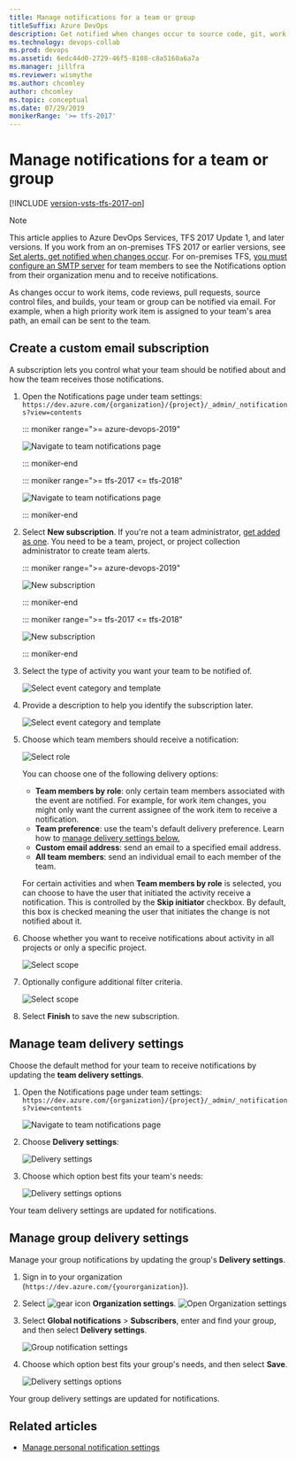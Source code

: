 ```yaml
---
title: Manage notifications for a team or group
titleSuffix: Azure DevOps
description: Get notified when changes occur to source code, git, work items, and builds in Azure DevOps Services & Team Foundation Server  
ms.technology: devops-collab
ms.prod: devops
ms.assetid: 6edc44d0-2729-46f5-8108-c8a5160a6a7a
ms.manager: jillfra
ms.reviewer: wismythe
ms.author: chcomley
author: chcomley
ms.topic: conceptual
ms.date: 07/29/2019  
monikerRange: '>= tfs-2017'
---
```


# Manage notifications for a team or group

[!INCLUDE [version-vsts-tfs-2017-on](../boards/_shared/version-vsts-tfs-2017-on.md)]

> [!NOTE]  
> This article applies to Azure DevOps Services, TFS 2017 Update 1, and later versions. If you work from an on-premises TFS 2017 or earlier versions, see [Set alerts, get notified when changes occur](../boards/queries/alerts-and-notifications.md). For on-premises TFS, [you must configure an SMTP server](/azure/devops/server/admin/setup-customize-alerts) for team members to see the Notifications option from their organization menu and to receive notifications.

As changes occur to work items, code reviews, pull requests, source control files, and builds, your team or group can be notified via email. For example, when a high priority work item is assigned to your team's area path, an email can be sent to the team.

## Create a custom email subscription

A subscription lets you control what your team should be notified about and how the team receives those notifications.

1. Open the Notifications page under team settings: `https://dev.azure.com/{organization}/{project}/_admin/_notifications?view=contents`

    ::: moniker range=">= azure-devops-2019"  

   ![Navigate to team notifications page](_img/nav-team-notifications-hub-newnav.png)  

    ::: moniker-end

    ::: moniker range=">= tfs-2017 <= tfs-2018" 

   ![Navigate to team notifications page](_img/nav-team-notifications-hub.png) 

	::: moniker-end

2. Select **New subscription**. If you're not a team administrator, [get added as one](../organizations/settings/add-team-administrator.md). You need to be a team, project, or project collection administrator to create team alerts.

    ::: moniker range=">= azure-devops-2019"

    ![New subscription](_img/new-subscription-newnav.png) 

	::: moniker-end

    ::: moniker range=">= tfs-2017 <= tfs-2018"

   ![New subscription](_img/new-subscription.png)

	::: moniker-end

3. Select the type of activity you want your team to be notified of.

    ![Select event category and template](_img/new-sub-page1.png)

4. Provide a description to help you identify the subscription later.

    ![Select event category and template](_img/new-sub-description.png)

5. Choose which team members should receive a notification:

    ![Select role](_img/new-sub-team-delivery-by-role.png)

   You can choose one of the following delivery options:
   * **Team members by role**: only certain team members associated with the event are notified. For example, for work item changes, you might only want the current assignee of the work item to receive a notification.
   * **Team preference**: use the team's default delivery preference. Learn how to [manage delivery settings below.](#manage)
   * **Custom email address**: send an email to a specified email address.
   * **All team members**: send an individual email to each member of the team.

   For certain activities and when **Team members by role** is selected, you can choose to have the user that initiated the activity receive a notification. This is controlled by the **Skip initiator** checkbox. By default, this box is checked meaning the user that initiates the change is not notified about it.

6. Choose whether you want to receive notifications about activity in all projects or only a specific project.

    ![Select scope](_img/new-sub-scope.png)

7. Optionally configure additional filter criteria.

    ![Select scope](_img/new-sub-filter-conditions.png)

8. Select **Finish** to save the new subscription.

<a name="manage" />

## Manage team delivery settings

Choose the default method for your team to receive notifications by updating the **team delivery settings**.

1. Open the Notifications page under team settings: `https://dev.azure.com/{organization}/{project}/_admin/_notifications?view=contents`

   ![Navigate to team notifications page](_img/nav-team-notifications-hub-newnav.png)

2. Choose **Delivery settings**:

   ![Delivery settings](_img/delivery-settings-newnav.png)

3. Choose which option best fits your team's needs:  

    ![Delivery settings options](_img/delivery-settings-options.png)

Your team delivery settings are updated for notifications.

## Manage group delivery settings

Manage your group notifications by updating the group's **Delivery settings**.

1. Sign in to your organization (```https://dev.azure.com/{yourorganization}```).
2. Select ![gear icon](../_img/icons/gear-icon.png) **Organization settings**.
  ![Open Organization settings](../_shared/_img/settings/open-admin-settings-vert.png)

3. Select **Global notifications** > **Subscribers**, enter and find your group, and then select **Delivery settings**.

   ![Group notification settings](_img/group-notification-settings.png) 

4. Choose which option best fits your group's needs, and then select **Save**.  

    ![Delivery settings options](_img/group-delivery-settings.png)

Your group delivery settings are updated for notifications.

## Related articles

* [Manage personal notification settings](howto-manage-personal-notifications.md)